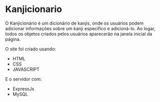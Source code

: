 # Kanjicionario

O Kanjicionário é um dicionário de kanjis, onde os usuários podem adicionar informações sobre um kanji específico e adicioná-lo. Ao logar, todos os objetos criados pelos usuários aparecerão na janela inicial da página.
 
O site foi criado usando:
* HTML
* CSS
* JAVASCRIPT

E o servidor com:
* ExpressJs
* MySQL